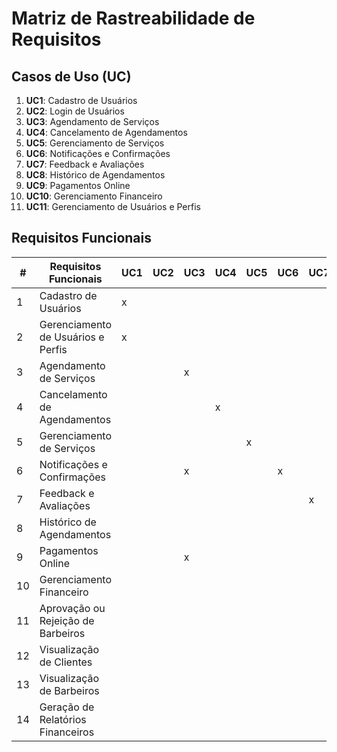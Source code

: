 # Matriz de Rastreabilidade de Requisitos

## Casos de Uso (UC)

1. **UC1**: Cadastro de Usuários
2. **UC2**: Login de Usuários
3. **UC3**: Agendamento de Serviços
4. **UC4**: Cancelamento de Agendamentos
5. **UC5**: Gerenciamento de Serviços
6. **UC6**: Notificações e Confirmações
7. **UC7**: Feedback e Avaliações
8. **UC8**: Histórico de Agendamentos
9. **UC9**: Pagamentos Online
10. **UC10**: Gerenciamento Financeiro
11. **UC11**: Gerenciamento de Usuários e Perfis

## Requisitos Funcionais

| #  | Requisitos Funcionais                            | UC1 | UC2 | UC3 | UC4 | UC5 | UC6 | UC7 | UC8 | UC9 | UC10 | UC11 |
|----|--------------------------------------------------|-----|-----|-----|-----|-----|-----|-----|-----|-----|------|-------|
| 1  | Cadastro de Usuários                             |  x  |     |     |     |     |     |     |     |     |      |       |
| 2  | Gerenciamento de Usuários e Perfis               |  x  |     |     |     |     |     |     |     |     |      |   x   |
| 3  | Agendamento de Serviços                          |     |     |  x  |     |     |     |     |     |     |      |       |
| 4  | Cancelamento de Agendamentos                     |     |     |     |  x  |     |     |     |     |     |      |       |
| 5  | Gerenciamento de Serviços                        |     |     |     |     |  x  |     |     |     |     |      |       |
| 6  | Notificações e Confirmações                      |     |     |  x  |     |     |  x  |     |     |     |      |       |
| 7  | Feedback e Avaliações                            |     |     |     |     |     |     |  x  |     |     |      |       |
| 8  | Histórico de Agendamentos                        |     |     |     |     |     |     |     |  x  |     |      |       |
| 9  | Pagamentos Online                                |     |     |  x  |     |     |     |     |     |  x  |      |       |
| 10 | Gerenciamento Financeiro                         |     |     |     |     |     |     |     |     |     |   x  |       |
| 11 | Aprovação ou Rejeição de Barbeiros               |     |     |     |     |     |     |     |     |     |      |   x   |
| 12 | Visualização de Clientes                         |     |     |     |     |     |     |     |     |     |      |   x   |
| 13 | Visualização de Barbeiros                        |     |     |     |     |     |     |     |     |     |      |   x   |
| 14 | Geração de Relatórios Financeiros                |     |     |     |     |     |     |     |     |     |   x  |       |
